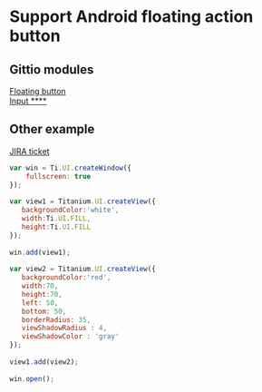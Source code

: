 # Support Android floating action button

## Gittio modules
[Floating button](https://github.com/k0sukey/be.k0suke.tifab)    
[Input ****](https://github.com/NadsonFernando/input-materialdesign-widget)


## Other example
[JIRA ticket](https://jira.appcelerator.org/browse/TIMOB-19431)

```javascript
var win = Ti.UI.createWindow({
    fullscreen: true
});
 
var view1 = Titanium.UI.createView({
   backgroundColor:'white',
   width:Ti.UI.FILL,
   height:Ti.UI.FILL
});
 
win.add(view1);
 
var view2 = Titanium.UI.createView({
   backgroundColor:'red',
   width:70,
   height:70,
   left: 50,
   bottom: 50,
   borderRadius: 35,
   viewShadowRadius : 4,
   viewShadowColor : 'gray'
});
 
view1.add(view2);
 
win.open();
```

